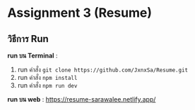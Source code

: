 # Assignment 3 (Resume)

## วิธีการ Run  
**run บน Terminal** :  
 1. run คำสั่ง ```git clone https://github.com/JxnxSa/Resume.git```
 2. run คำสั่ง ```npm install```
 3. run คำสั่ง ```npm run dev```
    
**run บน web** : https://resume-sarawalee.netlify.app/
